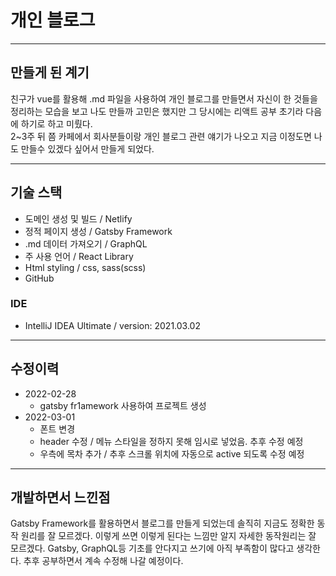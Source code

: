 # 개인 블로그

---

## 만들게 된 계기
친구가 vue를 활용해 .md 파일을 사용하여 개인 블로그를 만들면서 자신이 한 것들을 정리하는 모습을 보고
나도 만들까 고민은 했지만 그 당시에는 리액트 공부 초기라 다음에 하기로 하고 미뤘다.  
2~3주 뒤 쯤 카페에서 회사분들이랑 개인 블로그 관련 얘기가 나오고 지금 이정도면 나도 만들수 있겠다 싶어서 만들게 되었다.

---

## 기술 스택
 - 도메인 생성 및 빌드 / Netlify
 - 정적 페이지 생성 / Gatsby Framework
 - .md 데이터 가져오기 / GraphQL 
 - 주 사용 언어 / React Library
 - Html styling / css, sass(scss)
 - GitHub

### IDE
 - IntelliJ IDEA Ultimate / version: 2021.03.02

---

## 수정이력
 - 2022-02-28
   - gatsby fr1amework 사용하여 프로젝트 생성
 - 2022-03-01
   - 폰트 변경
   - header 수정 / 메뉴 스타일을 정하지 못해 임시로 넣었음. 추후 수정 예정
   - 우측에 목차 추가 / 추후 스크롤 위치에 자동으로 active 되도록 수정 예정

---

## 개발하면서 느낀점
Gatsby Framework를 활용하면서 블로그를 만들게 되었는데 솔직히 지금도 정확한 동작 원리를 잘 모르겠다.
이렇게 쓰면 이렇게 된다는 느낌만 알지 자세한 동작원리는 잘 모르겠다. Gatsby, GraphQL등 기초를 안다지고 쓰기에 아직 부족함이 많다고 생각한다.
추후 공부하면서 계속 수정해 나갈 예정이다.
